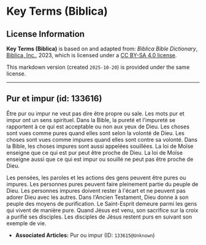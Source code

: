 # Key Terms (Biblica)

## License Information

**Key Terms (Biblica)** is based on and adapted from: _Biblica Bible Dictionary_, [Biblica, Inc.](https://www.biblica.com/), 2023, which is licensed under a [CC BY-SA 4.0 license](https://creativecommons.org/licenses/by-sa/4.0/legalcode.en).

This markdown version (created `2025-10-20`) is provided under the same license.



--------------------------------

## Pur et impur (id: 133616)

Être pur ou impur ne veut pas dire être propre ou sale. Les mots pur et impur ont un sens spirituel. Dans la Bible, la pureté et l'impureté se rapportent à ce qui est acceptable ou non aux yeux de Dieu. Les choses sont vues comme pures quand elles sont selon la volonté de Dieu. Les choses sont vues comme impures quand elles sont contre sa volonté. Dans la Bible, les choses impures sont aussi appelées souillées. La loi de Moïse enseigne que ce qui est pur peut être proche de Dieu. La loi de Moïse enseigne aussi que ce qui est impur ou souillé ne peut pas être proche de Dieu. 

Les pensées, les paroles et les actions des gens peuvent être pures ou impures. Les personnes pures peuvent faire pleinement partie du peuple de Dieu. Les personnes impures doivent rester à l'écart et ne peuvent pas adorer Dieu avec les autres. Dans l'Ancien Testament, Dieu donne à son peuple des moyens de purification. Le Saint\-Esprit demeure parmi les gens qui vivent de manière pure. Quand Jésus est venu, son sacrifice sur la croix a purifié ses disciples. Les disciples de Jésus restent purs en suivant son exemple de vie.

* **Associated Articles:** Pur ou impur (ID: `133615@Unknown`)

